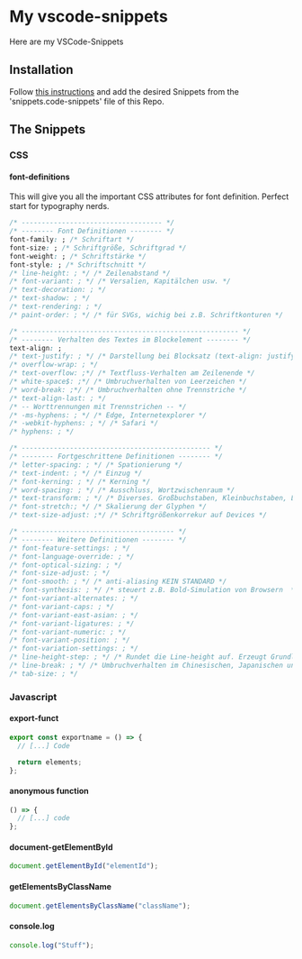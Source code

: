# My vscode-snippets

Here are my VSCode-Snippets

## Installation

Follow [this instructions](https://code.visualstudio.com/docs/editor/userdefinedsnippets#_create-your-own-snippets) and add the desired Snippets from the 'snippets.code-snippets' file of this Repo.

## The Snippets

### CSS

#### font-definitions

This will give you all the important CSS attributes for font definition. Perfect start for typography nerds.

```css
/* ----------------------------------- */
/* -------- Font Definitionen -------- */
font-family: ; /* Schriftart */
font-size: ; /* Schriftgröße, Schriftgrad */
font-weight: ; /* Schriftstärke */
font-style: ; /* Schriftschnitt */
/* line-height: ; */ /* Zeilenabstand */
/* font-variant: ; */ /* Versalien, Kapitälchen usw. */
/* text-decoration: ; */
/* text-shadow: ; */
/* text-rendering: ; */
/* paint-order: ; */ /* für SVGs, wichig bei z.B. Schriftkonturen */

/* ------------------------------------------------------ */
/* -------- Verhalten des Textes im Blockelement -------- */
text-align: ;
/* text-justify: ; */ /* Darstellung bei Blocksatz (text-align: justify;) */
/* overflow-wrap: ; */
/* text-overflow: ;*/ /* Textfluss-Verhalten am Zeilenende */
/* white-space$: ;*/ /* Umbruchverhalten von Leerzeichen */
/* word-break: ;*/ /* Umbruchverhalten ohne Trennstriche */
/* text-align-last: ; */
/* -- Worttrennungen mit Trennstrichen -- */
/* -ms-hyphens: ; */ /* Edge, Internetexplorer */
/* -webkit-hyphens: ; */ /* Safari */
/* hyphens: ; */

/* ----------------------------------------------- */
/* -------- Fortgeschrittene Definitionen -------- */
/* letter-spacing: ; */ /* Spationierung */
/* text-indent: ; */ /* Einzug */
/* font-kerning: ; */ /* Kerning */
/* word-spacing: ; */ /* Ausschluss, Wortzwischenraum */
/* text-transform: ; */ /* Diverses. Großbuchstaben, Kleinbuchstaben, Laufweite, usw. */
/* font-stretch:; */ /* Skalierung der Glyphen */
/* text-size-adjust: ;*/ /* Schriftgrößenkorrekur auf Devices */

/* -------------------------------------- */
/* -------- Weitere Definitionen -------- */
/* font-feature-settings: ; */
/* font-language-override: ; */
/* font-optical-sizing: ; */
/* font-size-adjust: ; */
/* font-smooth: ; */ /* anti-aliasing KEIN STANDARD */
/* font-synthesis: ; */ /* steuert z.B. Bold-Simulation von Browsern  */
/* font-variant-alternates: ; */
/* font-variant-caps: ; */
/* font-variant-east-asian: ; */
/* font-variant-ligatures: ; */
/* font-variant-numeric: ; */
/* font-variant-position: ; */
/* font-variation-settings: ; */
/* line-height-step: ; */ /* Rundet die Line-height auf. Erzeugt Grundlinienraster (???) */
/* line-break: ; */ /* Umbruchverhalten im Chinesischen, Japanischen und Koreanischen */
/* tab-size: ; */
```

### Javascript

#### export-funct

```javascript
export const exportname = () => {
  // [...] Code

  return elements;
};
```

#### anonymous function

```javascript
() => {
  // [...] code
};
```

#### document-getElementById

```javascript
document.getElementById("elementId");
```

#### getElementsByClassName

```javascript
document.getElementsByClassName("className");
```

#### console.log

```javascript
console.log("Stuff");
```
